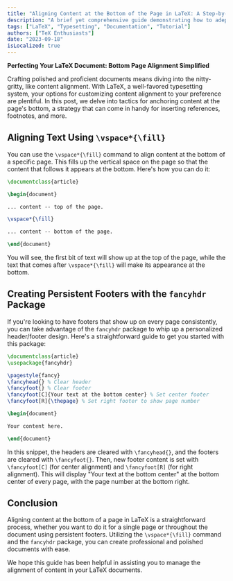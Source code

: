 ```yaml
---
title: "Aligning Content at the Bottom of the Page in LaTeX: A Step-by-step Guide"
description: "A brief yet comprehensive guide demonstrating how to adeptly align content at the bottom of your LaTeX documents, enhancing both the functionality and aesthetics of your professional or academic projects."
tags: ["LaTeX", "Typesetting", "Documentation", "Tutorial"]
authors: ["TeX Enthusiasts"]
date: "2023-09-18"
isLocalized: true
---
```



**Perfecting Your LaTeX Document: Bottom Page Alignment Simplified**

Crafting polished and proficient documents means diving into the nitty-gritty, like content alignment. With LaTeX, a well-favored typesetting system, your options for customizing content alignment to your preference are plentiful. In this post, we delve into tactics for anchoring content at the page's bottom, a strategy that can come in handy for inserting references, footnotes, and more.

## Aligning Text Using `\vspace*{\fill}`

You can use the `\vspace*{\fill}` command to align content at the bottom of a specific page. This fills up the vertical space on the page so that the content that follows it appears at the bottom. Here's how you can do it:

```latex
\documentclass{article}

\begin{document}

... content -- top of the page.

\vspace*{\fill}

... content -- bottom of the page.

\end{document}

```

You will see, the first bit of text will show up at the top of the page, while the text that comes after `\vspace*{\fill}` will make its appearance at the bottom.

## Creating Persistent Footers with the `fancyhdr` Package

If you're looking to have footers that show up on every page consistently, you can take advantage of the `fancyhdr` package to whip up a personalized header/footer design. Here's a straightforward guide to get you started with this package:






```latex
\documentclass{article}
\usepackage{fancyhdr}

\pagestyle{fancy}
\fancyhead{} % Clear header
\fancyfoot{} % Clear footer
\fancyfoot[C]{Your text at the bottom center} % Set center footer
\fancyfoot[R]{\thepage} % Set right footer to show page number

\begin{document}

Your content here.

\end{document}

```

In this snippet, the headers are cleared with `\fancyhead{}`, and the footers are cleared with `\fancyfoot{}`. Then, new footer content is set with `\fancyfoot[C]` (for center alignment) and `\fancyfoot[R]` (for right alignment). This will display "Your text at the bottom center" at the bottom center of every page, with the page number at the bottom right.

## Conclusion

Aligning content at the bottom of a page in LaTeX is a straightforward process, whether you want to do it for a single page or throughout the document using persistent footers. Utilizing the `\vspace*{\fill}` command and the `fancyhdr` package, you can create professional and polished documents with ease.

We hope this guide has been helpful in assisting you to manage the alignment of content in your LaTeX documents.